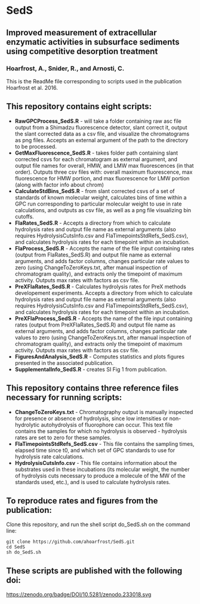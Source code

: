 # SedS
## Improved measurement of extracellular enzymatic activities in subsurface sediments using competitive desorption treatment
### Hoarfrost, A., Snider, R., and Arnosti, C.

This is the ReadMe file corresponding to scripts used in the publication Hoarfrost et al. 2016.

## This repository contains eight scripts:

* **RawGPCProcess_SedS.R** - will take a folder containing raw asc file output from a Shimadzu fluorescence detector, slant correct it, output the slant corrected data as a csv file, and visualize the chromatograms as png files. Accepts an external argument of the path to the directory to be processed.
* **GetMaxFluorescence_SedS.R** - takes folder path containing slant corrected csvs for each chromatogram as external argument, and output file names for overall, HMW, and LMW max fluorescences (in that order). Outputs three csv files with: overall maximum fluorescence, max fluorescence for HMW portion, and max fluorescence for LMW portion (along with factor info about chrom)
* **CalculateStdBins_SedS.R** - from slant corrected csvs of a set of standards of known molecular weight, calculates bins of time within a GPC run corresponding to particular molecular weight to use in rate calculations, and outputs as csv file, as well as a png file visualizing bin cutoffs.
* **FlaRates_SedS.R** - Accepts a directory from which to calculate hydrolysis rates and output file name as external arguments (also requires HydrolysisCutsInfo.csv and FlaTimepointsStdRefs_SedS.csv), and calculates hydrolysis rates for each timepoint within an incubation.
* **FlaProcess_SedS.R** - Accepts the name of the file input containing rates (output from FlaRates_SedS.R) and output file name as external arguments, and adds factor columns, changes particular rate values to zero (using ChangeToZeroKeys.txt, after manual inspection of chromatogram quality), and extracts only the timepoint of maximum activity. Outputs max rates with factors as csv file.
* **PreXFlaRates_SedS.R** - Calculates hydrolysis rates for PreX methods developement experiments. Accepts a directory from which to calculate hydrolysis rates and output file name as external arguments (also requires HydrolysisCutsInfo.csv and FlaTimepointsStdRefs_SedS.csv), and calculates hydrolysis rates for each timepoint within an incubation.
* **PreXFlaProcess_SedS.R** - Accepts the name of the file input containing rates (output from PreXFlaRates_SedS.R) and output file name as external arguments, and adds factor columns, changes particular rate values to zero (using ChangeToZeroKeys.txt, after manual inspection of chromatogram quality), and extracts only the timepoint of maximum activity. Outputs max rates with factors as csv file.
* **FiguresAndAnalysis_SedS.R** - Computes statistics and plots figures presented in the associated publication.
* **SupplementalInfo_SedS.R** - creates SI Fig 1 from publication.

## This repository contains three reference files necessary for running scripts:

* **ChangeToZeroKeys.txt** - Chromatography output is manually inspected for presence or absence of hydrolysis, since low intensities or non-hydrolytic autohydrolysis of fluorophore can occur. This text file contains the samples for which no hydrolysis is observed - hydrolysis rates are set to zero for these samples.
* **FlaTimepointsStdRefs_SedS.csv** - This file contains the sampling times, elapsed time since t0, and which set of GPC standards to use for hydrolysis rate calculations.
* **HydrolysisCutsInfo.csv** - This file contains information about the substrates used in these incubations (its molecular weight, the number of hydrolysis cuts necessary to produce a molecule of the MW of the standards used, etc.), and is used to calculate hydrolysis rates.


## To reproduce rates and figures from the publication:

Clone this repository, and run the shell script do_SedS.sh on the command line:

```
git clone https://github.com/ahoarfrost/SedS.git
cd SedS
sh do_SedS.sh
```

## These scripts are published with the following doi:
https://zenodo.org/badge/DOI/10.5281/zenodo.233018.svg
